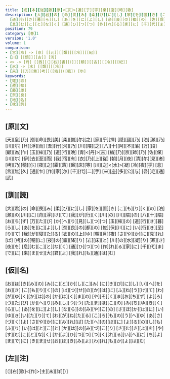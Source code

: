 ```yaml
---
title: [或][本][従][藤][原]<[京]>[遷][于][寧][樂][宮][時][歌]
description: [大][君][の] [命][畏][み] [柔][び][に][し] [家][を][置][き] [こ][も][り][く][の] [泊][瀬][の][川][に] [舟][浮][け][て] [我][が][行][く][川][の] [川][隈][の] [八][十][隈][お][ち][ず] [万][た][び] [か][へ][り][見][し][つ][つ] [玉][桙][の]
  [道][行][き][暮][ら][し] [あ][を][に][よ][し] [奈][良][の][都][の] [佐][保][川][に] [い][行][き][至][り][て] [我][が][寝][た][る] [衣][の][上][ゆ] [朝][月][夜] [さ][や][か][に][見][れ][ば] [栲][の][穂][に] [夜][の][霜][降][り] [岩][床][と] [川][の][水][凝][り] [寒][き][夜][を]
  [息][む][こ][と][な][く] [通][ひ][つ][つ] [作][れ][る][家][に] [千][代][ま][で][に] [来][ま][せ][大][君][よ] [我][れ][も][通][は][む]
position: 79
category: [巻]1
version: '1.0'
volume: 1
comparison:
- [宮][京] -> [京] [[元]][[類]][[冷]][[紀]]
- [川] [[類]][[古]] [河]
- <> -> [丹] [[西][（][右][書][）]][[類]][[古]][[冷]][[紀]]
- [氷] -> [水] [[類]][[冷]]
- [来] [[万][葉][考]]([塙])([楓]) [尓]
keywords:
- [雑][歌]
- [遷][都]
- [藤][原]
- [奈][良]
- [地][名]
- [枕][詞]
---
```


## [原][文]

[天][皇][乃] [御][命][畏][美] [柔][備][尓][之] [家][乎][擇] [隠][國][乃] [泊][瀬][乃][川][尓] [Ｈ][浮][而] [吾][行][河][乃] [川][隈][之] [八][十][阿][不][落] [万][段] [顧][為][乍] [玉][桙][乃] [道][行][晩] [青]<[丹]>[吉] [楢][乃][京][師][乃] [佐][保][川][尓] [伊][去][至][而] [我][宿][有] [衣][乃][上][従] [朝][月][夜] [清][尓][見][者] [栲][乃][穂][尓] [夜][之][霜][落] [磐][床][等] [川][之]<[水]>[凝] [冷][夜][乎] [息][言][無][久] [通][乍] [作][家][尓] [千][代][二][手] [来][座][多][公][与] [吾][毛][通][武]

## [訓][読]

[大][君][の] [命][畏][み] [柔][び][に][し] [家][を][置][き] [こ][も][り][く][の] [泊][瀬][の][川][に] [舟][浮][け][て] [我][が][行][く][川][の] [川][隈][の] [八][十][隈][お][ち][ず] [万][た][び] [か][へ][り][見][し][つ][つ] [玉][桙][の] [道][行][き][暮][ら][し] [あ][を][に][よ][し] [奈][良][の][都][の] [佐][保][川][に] [い][行][き][至][り][て] [我][が][寝][た][る] [衣][の][上][ゆ] [朝][月][夜] [さ][や][か][に][見][れ][ば] [栲][の][穂][に] [夜][の][霜][降][り] [岩][床][と] [川][の][水][凝][り] [寒][き][夜][を] [息][む][こ][と][な][く] [通][ひ][つ][つ] [作][れ][る][家][に] [千][代][ま][で][に] [来][ま][せ][大][君][よ] [我][れ][も][通][は][む]

## [仮][名]

[お][ほ][き][み][の] [み][こ][と][か][し][こ][み] [に][き][び][に][し] [い][へ][を][お][き] [こ][も][り][く][の] [は][つ][せ][の][か][は][に] [ふ][ね][う][け][て] [わ][が][ゆ][く][か][は][の] [か][は][く][ま][の] [や][そ][く][ま][お][ち][ず] [よ][ろ][づ][た][び] [か][へ][り][み][し][つ][つ] [た][ま][ほ][こ][の] [み][ち][ゆ][き][く][ら][し] [あ][を][に][よ][し] [な][ら][の][み][や][こ][の] [さ][ほ][か][は][に] [い][ゆ][き][い][た][り][て] [わ][が][ね][た][る] [こ][ろ][も][の][う][へ][ゆ] [あ][さ][づ][く][よ] [さ][や][か][に][み][れ][ば] [た][へ][の][ほ][に] [よ][る][の][し][も][ふ][り] [い][は][と][こ][と] [か][は][の][み][づ][こ][り] [さ][む][き][よ][を] [や][す][む][こ][と][な][く] [か][よ][ひ][つ][つ] [つ][く][れ][る][い][へ][に] [ち][よ][ま][で][に] [き][ま][せ][お][ほ][き][み][よ] [わ][れ][も][か][よ][は][む]

## [左][注]

[（][右][歌]<[作]>[主][未][詳][）]
